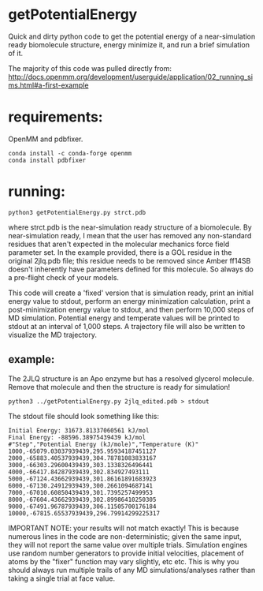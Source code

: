# getPotentialEnergy
Quick and dirty python code to get the potential energy of a near-simulation 
ready biomolecule structure, energy minimize it, and run a brief simulation of 
it.

The majority of this code was pulled directly from: http://docs.openmm.org/development/userguide/application/02_running_sims.html#a-first-example

# requirements: 
OpenMM and pdbfixer. 

```
conda install -c conda-forge openmm
conda install pdbfixer
```

# running: 
```
python3 getPotentialEnergy.py strct.pdb
```

where strct.pdb is the near-simulation ready structure of a biomolecule. 
By near-simulation ready, I mean that the user has removed any non-standard 
residues that aren't expected in the molecular mechanics force field parameter
set. In the example provided, there is a GOL residue in the original 2jlq.pdb 
file; this residue needs to be removed since Amber ff14SB doesn't inherently 
have parameters defined for this molecule. So always do a pre-flight check of 
your models. 

This code will create a 'fixed' version that is simulation ready, print an 
initial energy value to stdout, perform an energy minimization calculation, 
print a post-minimization energy value to stdout, and then perform 10,000 steps
of MD simulation. Potential energy and temperate values will be printed to 
stdout at an interval of 1,000 steps. A trajectory file will also be written to
visualize the MD trajectory. 

## example:
The 2JLQ structure is an Apo enzyme but has a resolved glycerol molecule. Remove
that molecule and then the structure is ready for simulation!

```
python3 ../getPotentialEnergy.py 2jlq_edited.pdb > stdout
```

The stdout file should look something like this: 

```
Initial Energy: 31673.81337060561 kJ/mol
Final Energy: -88596.38975439439 kJ/mol
#"Step","Potential Energy (kJ/mole)","Temperature (K)"
1000,-65079.03037939439,295.95934187451127
2000,-65883.40537939439,304.78781083833167
3000,-66303.29600439439,303.1338326496441
4000,-66417.84287939439,302.834927493111
5000,-67124.43662939439,301.86161891683923
6000,-67130.24912939439,300.2661094687141
7000,-67010.60850439439,301.7395257499953
8000,-67604.43662939439,302.89986410250305
9000,-67491.96787939439,306.11505700176184
10000,-67815.65537939439,296.79914299225317
```

IMPORTANT NOTE: your results will not match exactly! This is because numerous
lines in the code are non-deterministic; given the same input, they will not 
report the same value over multiple trials. Simulation engines use random number
generators to provide initial velocities, placement of atoms by the "fixer" 
function may vary slightly, etc etc. This is why you should always run multiple
trails of any MD simulations/analyses rather than taking a single trial at face
value. 

